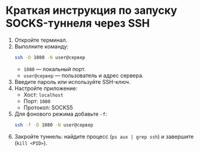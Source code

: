 # Краткая инструкция по запуску SOCKS-туннеля через SSH

1. Откройте терминал.
2. Выполните команду:
   ~~~bash
   ssh -D 1080 -N user@сервер
   ~~~
   - `1080` — локальный порт.
   - `user@сервер` — пользователь и адрес сервера.
3. Введите пароль или используйте SSH-ключ.
4. Настройте приложение:
   - Хост: `localhost`
   - Порт: `1080`
   - Протокол: SOCKS5
5. Для фонового режима добавьте `-f`:
   ~~~bash
   ssh -f -D 1080 -N user@сервер
   ~~~
6. Закройте туннель: найдите процесс (`ps aux | grep ssh`) и завершите (`kill <PID>`).
